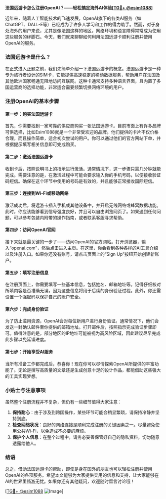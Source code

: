 **法国远游卡怎么注册OpenAI？——轻松搞定海外AI体验[[TG💪+ @esim1088](https://t.me/s/esim1088)]**

近年来，随着人工智能技术的飞速发展，OpenAI旗下的各类AI服务（如ChatGPT、DALL-E等）已经成为了许多人学习和工作的得力助手。然而，对于身处海外的用户来说，尤其是像法国这样的地区，网络环境和语言障碍常常成为使用这些服务的绊脚石。今天，我们就来聊聊如何利用法国远游卡顺利注册并使用OpenAI的服务。

### 法国远游卡是什么？

在正式进入正题之前，我们先简单介绍一下法国远游卡的概念。法国远游卡是一种专为旅行者设计的SIM卡，它能提供高速稳定的移动数据服务，帮助用户在法国及其他欧洲国家畅通无阻地访问互联网。这种卡通常支持多种语言界面，且内置了多国运营商的选择功能，非常适合需要频繁切换网络环境的用户。

### 注册OpenAI的基本步骤

#### 第一步：购买法国远游卡

首先，你需要找到一家可靠的供应商购买一张法国远游卡。目前市面上有许多品牌可供选择，比如Esim1088就是一个非常受欢迎的品牌。他们提供的卡片不仅价格合理，而且操作简单，适合初次尝试的用户。你可以通过他们的官方网站下单，并根据提示填写相关信息即可完成购买。

#### 第二步：激活法国远游卡

收到卡后，按照说明书上的指示进行激活。通常情况下，这一步骤只需几分钟就能完成。需要注意的是，在激活过程中可能会要求输入你的手机号码，以便接收验证码短信。确保在这个环节中使用的号码是有效的，并且能够正常接收国际短信。

#### 第三步：连接到Wi-Fi或移动网络

激活成功后，将远游卡插入手机或其他设备中，并开启无线网络或蜂窝数据功能。此时，你应该能够看到信号强度良好，并且可以自由浏览网页了。如果遇到任何问题，可以参考包装内附带的操作指南，或者联系客服寻求帮助。

#### 第四步：访问OpenAI官网

接下来就是最关键的一步了——访问OpenAI的官方网站。打开浏览器，输入“openai.com”，然后点击进入主页。在这里，你会看到各种各样的AI工具介绍以及注册入口。如果你还没有账号，请点击页面上的“Sign Up”按钮开始创建新账户。

#### 第五步：填写注册信息

在注册页面上，你需要填写一些基本信息，包括姓名、邮箱地址等。记得仔细核对所填内容是否准确无误，因为这些信息将用于后续的身份验证过程。此外，你还需设置一个强密码以保护自己的账户安全。

#### 第六步：完成身份验证

为了防止滥用资源，OpenAI会对每位新用户进行身份验证。通常情况下，他们会发送一封确认邮件至你提供的邮箱地址。打开邮件后，按照指示完成验证步骤即可。值得注意的是，部分地区的IP地址可能被视为高风险区域，因此建议尽早完成此步骤以免延误进度。

#### 第七步：开始享受AI服务

当所有准备工作都完成后，恭喜你！现在你可以尽情探索OpenAI所提供的丰富功能了。无论是撰写高质量的文章还是生成创意十足的设计作品，都能借助这些强大的工具实现梦想。

### 小贴士与注意事项

虽然整个注册流程并不复杂，但仍有一些细节值得大家注意：

1. **保持耐心**：由于涉及到跨国操作，某些环节可能会稍显繁琐，请保持冷静并坚持到底。
2. **检查网络状况**：良好的网络连接是顺利完成注册的关键因素之一。尽量避免使用公共Wi-Fi，以免造成不必要的麻烦。
3. **保护个人信息**：在整个过程中，请务必妥善保管好自己的隐私资料，切勿随意透露给他人。

### 结语

总之，借助法国远游卡的帮助，即使是身在国外的朋友也可以轻松注册并使用OpenAI的各项服务。希望本文能够为大家提供实用的信息和支持，让大家能够在AI的世界里畅游无忧。如果你还有其他疑问，欢迎随时留言讨论哦！

[[TG💪+ @esim1088](https://t.me/s/esim1088) ![Image](https://i.postimg.cc/4NQfJmqS/Snipaste-2025-05-13-00-14-12.png)]